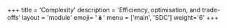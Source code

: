 +++
title = 'Complexity'
description = 'Efficiency, optimisation, and trade-offs'
layout = 'module'
emoji= '🪆'
menu = ['main', 'SDC']
weight='6'
+++
